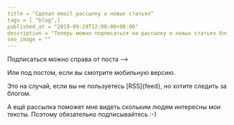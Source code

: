 ```yaml
---
title = "Сделал email рассылку о новых статьях"
tags = [ "blog",]
published_at = "2019-09-29T12:00:00+00:00"
description = "Теперь можно подписаться на рассылку о новых статьях блога"
seo_image = ""
---
```


Подписаться можно справа от поста ⟶

Или под постом, если вы смотрите мобильную версию.

Это на случай, если вы не пользуетесь [RSS]{feed}, но хотите следить за блогом.

А ещё рассылка поможет мне видеть скольким людям интересны мои тексты. Поэтому обязательно подписывайтесь :-)
